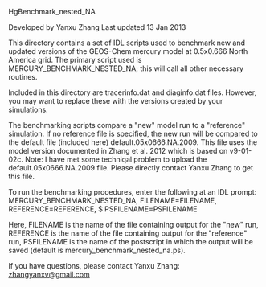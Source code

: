 HgBenchmark_nested_NA

Developed by Yanxu Zhang
Last updated 13 Jan 2013

This directory contains a set of IDL scripts used to benchmark new and
updated versions of the GEOS-Chem mercury model at 0.5x0.666 North America grid. The primary script
used is MERCURY_BENCHMARK_NESTED_NA; this will call all other necessary routines.

Included in this directory are tracerinfo.dat and diaginfo.dat files.
However, you may want to replace these with the versions created by
your simulations.

The benchmarking scripts compare a "new" model run to a "reference"
simulation. If no reference file is specified, the new run will be
compared to the default file (included here) default.05x0666.NA.2009. 
This file uses the model version documented in Zhang et al. 2012 which is based on v9-01-02c.
Note: I have met some techniqal problem to upload the default.05x0666.NA.2009 file. Please directly contact Yanxu Zhang to get this file.

To run the benchmarking procedures, enter the following at an IDL prompt:
   MERCURY_BENCHMARK_NESTED_NA, FILENAME=FILENAME, REFERENCE=REFERENCE, $
      PSFILENAME=PSFILENAME

Here, FILENAME is the name of the file containing output for the "new"
run, REFERENCE is the name of the file containing output for the
"reference" run, PSFILENAME is the name of the postscript in which the
output will be saved (default is mercury_benchmark_nested_na.ps).

If you have questions, please contact
Yanxu Zhang: zhangyanxv@gmail.com
